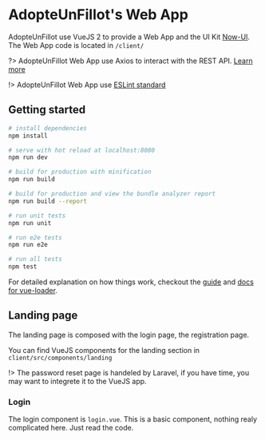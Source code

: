 # AdopteUnFillot's Web App

AdopteUnFillot use VueJS 2 to provide a Web App and the UI Kit [Now-UI](http://demos.creative-tim.com/now-ui-kit/index.html?affiliate_id=97705#pablo).   
The Web App code is located in `/client/`

?> AdopteUnFillot Web App use Axios to interact with the REST API. [Learn more](https://github.com/mzabriskie/axios)

!> AdopteUnFillot Web App use [ESLint standard](https://github.com/feross/standard/blob/master/RULES.md#javascript-standard-style)

## Getting started

``` bash
# install dependencies
npm install

# serve with hot reload at localhost:8080
npm run dev

# build for production with minification
npm run build

# build for production and view the bundle analyzer report
npm run build --report

# run unit tests
npm run unit

# run e2e tests
npm run e2e

# run all tests
npm test
```

For detailed explanation on how things work, checkout the [guide](http://vuejs-templates.github.io/webpack/) and [docs for vue-loader](http://vuejs.github.io/vue-loader).

## Landing page

The landing page is composed with the login page, the registration page.

You can find VueJS components for the landing section in `client/src/components/landing`

!> The password reset page is handeled by Laravel, if you have time, you may want to integrete it to the VueJS app.

### Login

The login component is `login.vue`. This is a basic component, nothing realy complicated here. Just read the code.
